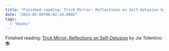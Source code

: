 ```yaml
---
title: "Finished reading: Trick Mirror: Reflections on Self-Delusion by ..."
date: "2023-01-08T06:02:10.000Z"
tags: 
  - "Books"
---
```


Finished reading: [Trick Mirror: Reflections on Self-Delusion](https://micro.blog/books/9780008294946) by Jia Tolentino 📚
